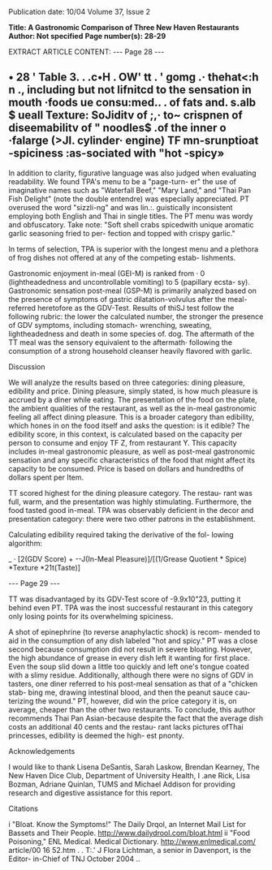 Publication date: 10/04
Volume 37, Issue 2

**Title:  A Gastronomic Comparison of Three New Haven Restaurants**
**Author: Not specified**
**Page number(s): 28-29**

EXTRACT ARTICLE CONTENT:
--- Page 28 ---

• 
28 
' 
Table 3. 
. .c•H 
. 
OW' tt 
. ' 
gomg .· 
thehat<:h n 
., 
including but not 
lifnitcd to the 
sensation in mouth 
·foods ue 
consu:med.. 
. of 
fats and. s.alb 
$ 
ueall 
Texture: SoJiditv of 
;,· 
to~ crispnen of 
diseemabilitv of 
" 
noodles$ 
.of 
the inner 
o ·falarge 
(>JI. 
cylinder· engine) 
TF 
mn-srunptioat 
-spiciness :as-sociated 
with "hot 
-spicy» 
-
In addition to clarity, figurative language was also judged when 
evaluating readability. We found TPA's menu to be a "page-turn-
er" 
the use of imaginative names such as "Waterfall Beef," "Mary 
Land," and "Thai Pan Fish Delight" (note the double entendre) was 
especially appreciated. PT overused the word "sizzli-ng" and was lin.:. 
guistically inconsistent 
employing both English and Thai in single 
titles. The PT menu was wordy and obfuscatory. Take note: "Soft 
shell crabs spicedwith unique aromatic garlic seasoning fried to per-
fection and topped with crispy garlic." 


In terms of selection, TPA is superior with the longest menu and 
a plethora of frog dishes not offered at any of the competing estab-
lishments. 

Gastronomic enjoyment in-meal (GEI-M) is ranked from · 0 
(lightheadedness and uncontrollable vomiting) to 5 (papillary ecsta-
sy). Gastronomic sensation post-meal (GSP-M) is primarily analyzed 
based on the presence of symptoms of gastric dilatation-volvulus 
after the meal-referred heretofore as the GDV-Test. Results of thiSJ 
test follow the following rubric: the lower the calculated number, the 
stronger the presence of GDV symptoms, including stomach-
wrenching, sweating, lightheadedness and death in some species of. 
dog. The aftermath of the TT meal was the sensory equivalent to the 
aftermath· following the consumption of a strong household cleanser 
heavily flavored with garlic. 

Discussion 

We will analyze the results based on three categories: dining 
pleasure, edibility and price. Dining pleasure, simply stated, is how 
much pleasure is accrued by a diner while eating. The presentation 
of the food on the plate, the ambient qualities of the restaurant, as 
well as the in-meal gastronomic feeling all affect dining pleasure. 
This is a broader category than edibility, which hones in on the food 
itself and asks the question: is it edible? The edibility score, in this 
context, is calculated based on the capacity per person to consume 
and enjoy TF Z, from restaurant Y. This capacity includes in-meal 
gastronomic pleasure, as well as post-meal gastronomic sensation and 
any specific characteristics of the food that might affect its capacity 
to be consumed. Price is based on dollars and hundredths of dollars 
spent per Item. 

TT scored highest for the dining pleasure category. The restau-
rant was full, warm, and the presentation was highly stimulating. 
Furthermore, the food tasted good in-meal. TPA was observably 
deficient in the decor and presentation category: there were two 
other patrons in the establishment. 

Calculating edibility required taking the derivative of the fol-
lowing algorithm: 

_ 
· 
[2(GDV Score) + --J(In-Meal Pleasure)]/[(1/Grease Quotient * 
Spice) *Texture *21t(Taste)] 


--- Page 29 ---

TT was disadvantaged by its GDV-Test score of -9.9x10"23, 
putting it behind even PT. TPA was the inost successful restaurant 
in this category 
only losing points for its overwhelming spiciness. 

A shot of epinephrine (to reverse anaphylactic shock) is recom-
mended to aid in the consumption of any dish labeled "hot and 
spicy." PT was a close second because consumption did not result 
in severe bloating. However, the high abundance of grease in every 
dish left it wanting for first place. Even the soup slid down a little 
too quickly and left one's tongue coated with a slimy residue. 
Additionally, although there were no signs of GDV in tasters, one 
diner referred to his post-meal sensation as that of a "chicken stab-
bing me, drawing intestinal blood, and then the peanut sauce cau-
terizing the wound." PT, however, did win the price category 
it 
is, on average, cheaper than the other two restaurants. To conclude, 
this author recommends Thai Pan Asian-because despite the fact 
that the average dish costs an additional 40 cents and the restau-
rant lacks pictures ofThai princesses, edibility is deemed the high-
est pnonty. 

Acknowledgements 

I would like to thank Lisena DeSantis, Sarah Laskow, Brendan 
Kearney, The New Haven Dice Club, Department of University 
Health, I .ane Rick, Lisa Bozman, Adriane Quinlan, TUMS and 
Michael Addison for providing research and digestive assistance for 
this report. 

Citations 

i "Bloat. Know the Symptoms!" The Daily Drqol, an Internet 
Mail 
List 
for 
Bassets 
and 
Their 
People. 
http://www.dailydrool.com/bloat.html 
ii "Food Poisoning," ENL Medical. Medical Dictionary. 
http://www.enlmedical.com/ article/00 16 52.htm 
. . 
T:\.' J 
Flora Lichtman, a senior in Davenport, is the Editor-
in-Chief of TNJ 
October 2004 
..
